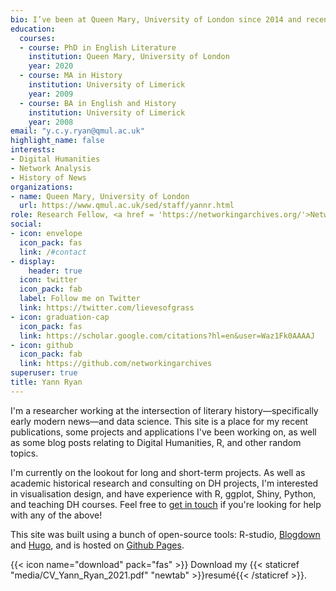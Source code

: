 ```yaml
---
bio: I’ve been at Queen Mary, University of London since 2014 and recently completed a PhD in the history of early modern news.
education:
  courses:
  - course: PhD in English Literature
    institution: Queen Mary, University of London
    year: 2020
  - course: MA in History
    institution: University of Limerick
    year: 2009
  - course: BA in English and History
    institution: University of Limerick
    year: 2008
email: "y.c.y.ryan@qmul.ac.uk"
highlight_name: false
interests:
- Digital Humanities
- Network Analysis
- History of News
organizations:
- name: Queen Mary, University of London
  url: https://www.qmul.ac.uk/sed/staff/yannr.html
role: Research Fellow, <a href = 'https://networkingarchives.org/'>Networking Archives</a> Project
social:
- icon: envelope
  icon_pack: fas
  link: /#contact
- display:
    header: true
  icon: twitter
  icon_pack: fab
  label: Follow me on Twitter
  link: https://twitter.com/lievesofgrass
- icon: graduation-cap
  icon_pack: fas
  link: https://scholar.google.com/citations?hl=en&user=Waz1Fk0AAAAJ
- icon: github
  icon_pack: fab
  link: https://github.com/networkingarchives
superuser: true
title: Yann Ryan
---
```

I'm a researcher working at the intersection of literary history—specifically early modern news—and data science. This site is a place for my recent publications, some projects and applications I've been working on, as well as some blog posts relating to Digital Humanities, R, and other random topics. 

I'm currently on the lookout for long and short-term projects. As well as academic historical research and consulting on DH projects, I'm interested in visualisation design, and have experience with R, ggplot, Shiny, Python, and teaching DH courses. Feel free to [get in touch](#contact) if you're looking for help with any of the above! 

This site was built using a bunch of open-source tools: R-studio, <a href='https://bookdown.org/yihui/blogdown/'>Blogdown</a> and <a href='https://gohugo.io/'>Hugo</a>, and is hosted on [Github Pages](https://pages.github.com/).

{{< icon name="download" pack="fas" >}} Download my {{< staticref "media/CV_Yann_Ryan_2021.pdf" "newtab" >}}resumé{{< /staticref >}}.
